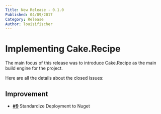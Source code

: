 ```yaml
---
Title: New Release - 0.1.0
Published: 04/09/2017
Category: Release
Author: louisifischer
---
```


# Implementing Cake.Recipe

The main focus of this release was to introduce Cake.Recipe as the main build engine for the project. 

Here are all the details about the closed issues:

## Improvement

- [__#9__](https://github.com/louisfischer/Cake.EntityFramework/issues/9) Standardize Deployment to Nuget